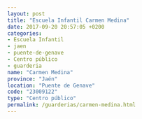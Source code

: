 ```yaml
---
layout: post
title: "Escuela Infantil Carmen Medina"
date: 2017-09-20 20:57:05 +0200
categories:
- Escuela Infantil
- jaen
- puente-de-genave
- Centro público
- guarderia
name: "Carmen Medina"
province: "Jaén"
location: "Puente de Genave"
code: "23009122"
type: "Centro público"
permalink: /guarderias/carmen-medina.html
---
```

